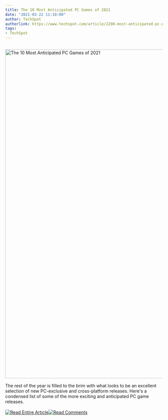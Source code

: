```yaml
---
title: The 10 Most Anticipated PC Games of 2021
date: "2021-03-22 11:10:00"
author: TechSpot
authorlink: https://www.techspot.com/article/2208-most-anticipated-pc-games-2021/
tags:
- TechSpot
---
```

<a href="https://www.techspot.com/article/2208-most-anticipated-pc-games-2021/" target="_blank"><img src="https://static.techspot.com/images2/news/ts3_thumbs/2021/03/2021-03-21-ts3_thumbs-a92.jpg" width="1500" height="1050" style="padding: 15px 0" title="The 10 Most Anticipated PC Games of 2021" /></a><br />The rest of the year is filled to the brim with what looks to be an excellent selection of new PC-exclusive and cross-platform releases. Here's a condensed list of some of the more exciting and anticipated PC game releases.<br /><br /><a href="https://www.techspot.com/article/2208-most-anticipated-pc-games-2021/"><img src="https://static.techspot.com/images/rss/rss_buttons_01.png" border="0" alt="Read Entire Article" /></a><a href="https://www.techspot.com/article/2208-most-anticipated-pc-games-2021/#comments"><img src="https://static.techspot.com/images/rss/rss_buttons_02.png" border="0" alt="Read Comments" /></a><br /><br />